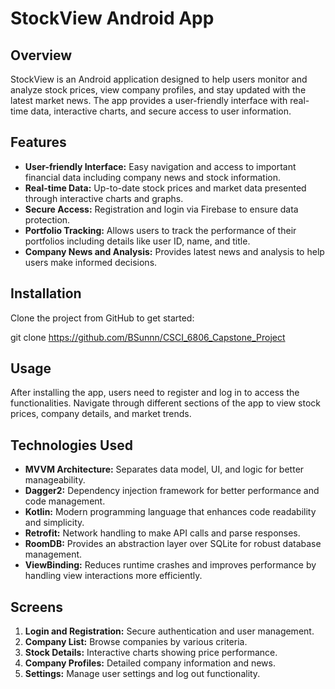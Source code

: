 # StockView Android App

## Overview
StockView is an Android application designed to help users monitor and analyze stock prices, view company profiles, and stay updated with the latest market news. The app provides a user-friendly interface with real-time data, interactive charts, and secure access to user information.

## Features
- **User-friendly Interface:** Easy navigation and access to important financial data including company news and stock information.
- **Real-time Data:** Up-to-date stock prices and market data presented through interactive charts and graphs.
- **Secure Access:** Registration and login via Firebase to ensure data protection.
- **Portfolio Tracking:** Allows users to track the performance of their portfolios including details like user ID, name, and title.
- **Company News and Analysis:** Provides latest news and analysis to help users make informed decisions.

## Installation
Clone the project from GitHub to get started:


git clone https://github.com/BSunnn/CSCI_6806_Capstone_Project

## Usage
After installing the app, users need to register and log in to access the functionalities. Navigate through different sections of the app to view stock prices, company details, and market trends.

## Technologies Used
- **MVVM Architecture:** Separates data model, UI, and logic for better manageability.
- **Dagger2:** Dependency injection framework for better performance and code management.
- **Kotlin:** Modern programming language that enhances code readability and simplicity.
- **Retrofit:** Network handling to make API calls and parse responses.
- **RoomDB:** Provides an abstraction layer over SQLite for robust database management.
- **ViewBinding:** Reduces runtime crashes and improves performance by handling view interactions more efficiently.

## Screens
1. **Login and Registration:** Secure authentication and user management.
2. **Company List:** Browse companies by various criteria.
3. **Stock Details:** Interactive charts showing price performance.
4. **Company Profiles:** Detailed company information and news.
5. **Settings:** Manage user settings and log out functionality.

